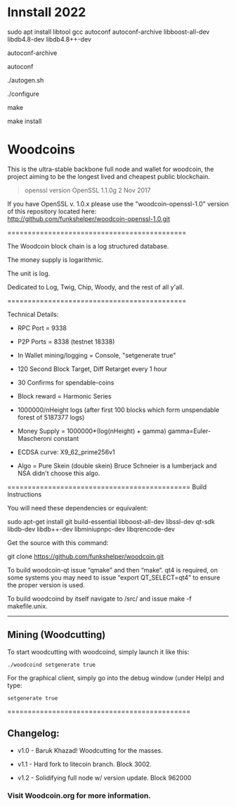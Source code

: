 # Innstall 2022
sudo apt install libtool gcc autoconf autoconf-archive libboost-all-dev libdb4.8-dev libdb4.8++-dev

autoconf-archive

autoconf

./autogen.sh

./configure

make

make install


# Woodcoins 

This is the ultra-stable backbone full node and wallet for woodcoin,
the project aiming to be the longest lived and cheapest public blockchain.  

> openssl version
OpenSSL 1.1.0g  2 Nov 2017

If you have OpenSSL v. 1.0.x please use the "woodcoin-openssl-1.0" version of this repository located here:  
http://github.com/funkshelper/woodcoin-openssl-1.0.git


============================================

The Woodcoin block chain is a log structured database.

The money supply is logarithmic.

The unit is log.

Dedicated to Log, Twig, Chip, Woody, and the rest of all y'all.  
 
============================================

Technical Details:

* RPC Port = 9338

* P2P Ports = 8338 (testnet 18338)

* In Wallet mining/logging = Console, "setgenerate true"

* 120 Second Block Target, Diff Retarget every 1 hour

* 30 Confirms for spendable-coins

* Block reward = Harmonic Series

* 1000000/nHeight logs  (after first 100 blocks which form unspendable forest of 5187377 logs) 

* Money Supply = 1000000*(log(nHeight) + gamma)     gamma=Euler-Mascheroni constant 

* ECDSA curve: X9_62_prime256v1 

* Algo = Pure Skein (double skein) Bruce Schneier is a lumberjack and NSA didn't choose this algo.

=============================================
Build Instructions

You will need these dependencies or equivalent:

>>>>>>

sudo apt-get install git build-essential libboost-all-dev libssl-dev qt-sdk libdb-dev libdb++-dev libminiupnpc-dev libqrencode-dev 


>>>>>>

Get the source with this command:

git clone https://github.com/funkshelper/woodcoin.git

To build woodcoin-qt issue “qmake” and then “make“.  qt4 is required, on some systems you may need to issue “export QT_SELECT=qt4” to ensure the proper version is used.

To build woodcoind by itself navigate to /src/ and issue make -f makefile.unix.

--------------------------------------------
## Mining (Woodcutting)

To start woodcutting with woodcoind, simply launch it like this: 

```./woodcoind setgenerate true```

For the graphical client, simply go into the debug window (under Help) and type:

```setgenerate true```

=============================================


## Changelog:

* v1.0 - Baruk Khazad!  Woodcutting for the masses.

* v1.1 - Hard fork to litecoin branch.  Block 3002.

* v1.2 - Solidifying full node w/ version update.  Block 962000

### Visit Woodcoin.org for more information. 
